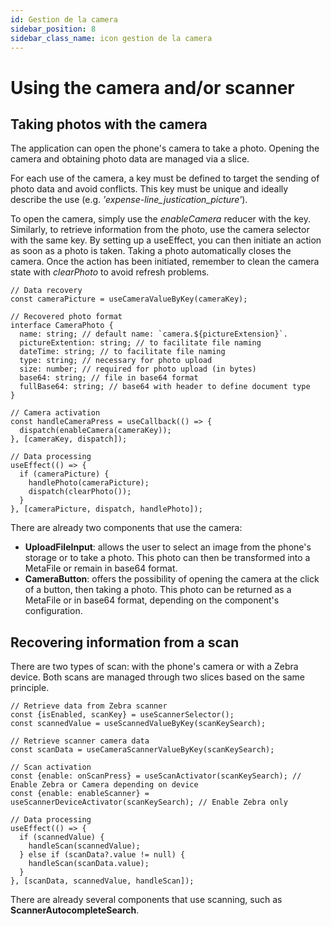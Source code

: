 ```yaml
---
id: Gestion de la camera
sidebar_position: 8
sidebar_class_name: icon gestion de la camera
---
```


# Using the camera and/or scanner

## Taking photos with the camera

The application can open the phone's camera to take a photo. Opening the camera and obtaining photo data are managed via a slice.

For each use of the camera, a key must be defined to target the sending of photo data and avoid conflicts. This key must be unique and ideally describe the use (e.g. _'expense-line_justication_picture'_).

To open the camera, simply use the _enableCamera_ reducer with the key. Similarly, to retrieve information from the photo, use the camera selector with the same key. By setting up a useEffect, you can then initiate an action as soon as a photo is taken. Taking a photo automatically closes the camera. Once the action has been initiated, remember to clean the camera state with _clearPhoto_ to avoid refresh problems.

```tsx
// Data recovery
const cameraPicture = useCameraValueByKey(cameraKey);

// Recovered photo format
interface CameraPhoto {
  name: string; // default name: `camera.${pictureExtension}`.
  pictureExtention: string; // to facilitate file naming
  dateTime: string; // to facilitate file naming
  type: string; // necessary for photo upload
  size: number; // required for photo upload (in bytes)
  base64: string; // file in base64 format
  fullBase64: string; // base64 with header to define document type
}

// Camera activation
const handleCameraPress = useCallback(() => {
  dispatch(enableCamera(cameraKey));
}, [cameraKey, dispatch]);

// Data processing
useEffect(() => {
  if (cameraPicture) {
    handlePhoto(cameraPicture);
    dispatch(clearPhoto());
  }
}, [cameraPicture, dispatch, handlePhoto]);
```

There are already two components that use the camera:

- **UploadFileInput**: allows the user to select an image from the phone's storage or to take a photo. This photo can then be transformed into a MetaFile or remain in base64 format.
- **CameraButton**: offers the possibility of opening the camera at the click of a button, then taking a photo. This photo can be returned as a MetaFile or in base64 format, depending on the component's configuration.

## Recovering information from a scan

There are two types of scan: with the phone's camera or with a Zebra device. Both scans are managed through two slices based on the same principle.

```tsx
// Retrieve data from Zebra scanner
const {isEnabled, scanKey} = useScannerSelector();
const scannedValue = useScannedValueByKey(scanKeySearch);

// Retrieve scanner camera data
const scanData = useCameraScannerValueByKey(scanKeySearch);

// Scan activation
const {enable: onScanPress} = useScanActivator(scanKeySearch); // Enable Zebra or Camera depending on device
const {enable: enableScanner} = useScannerDeviceActivator(scanKeySearch); // Enable Zebra only

// Data processing
useEffect(() => {
  if (scannedValue) {
    handleScan(scannedValue);
  } else if (scanData?.value != null) {
    handleScan(scanData.value);
  }
}, [scanData, scannedValue, handleScan]);
```

There are already several components that use scanning, such as **ScannerAutocompleteSearch**.
